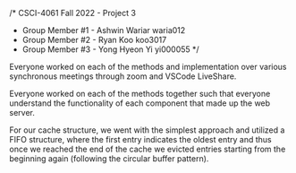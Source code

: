 /* CSCI-4061 Fall 2022 - Project 3
 * Group Member #1 - Ashwin Wariar waria012
 * Group Member #2 - Ryan Koo koo3017
 * Group Member #3 - Yong Hyeon Yi yi000055 */


Everyone worked on each of the methods and implementation over various synchronous meetings through
zoom and VSCode LiveShare. 

Everyone worked on each of the methods together such that everyone understand the functionality of each component
that made up the web server. 

For our cache structure, we went with the simplest approach and utilized a FIFO structure, where the first entry
indicates the oldest entry and thus once we reached the end of the cache we evicted entries starting from the beginning again (following the circular buffer pattern).